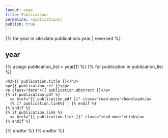 ```yaml
---
layout: page
title: Publications
permalink: /publications/
publish: true
---
```



{% for year in site.data.publications.year | reversed %}

  <h2>year</h2>

  {% assign publication_list = year[1] %}
  {% for publication in publication_list %}

    <h3>{{ publication.title }}</h3>
    <p>{{ publication.ref }}</p>
    <p class="date">{{ publication.abstract }}</p>
    {% if publication.pdf %} 
      <a href="{{ publication.pdf }}" class="read-more">Download</a>
      {% if publication.link%} | {% endif %}
    {% endif %}
    {% if publication.link %} 
      <a href="{{ publication.link }}" class="read-more">Link</a>
    {% endif %}
  {% endfor %}
{% endfor %}

[//]: # ( ## Teaching documents )


